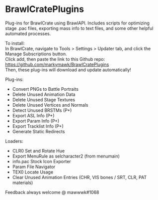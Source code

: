 # BrawlCratePlugins
Plug-ins for BrawlCrate using BrawlAPI. Includes scripts for optimizing stage .pac files, exporting mass info to text files, and some other helpful automated processes.

To install:  
In BrawlCrate, navigate to Tools > Settings > Updater tab, and click the Manage Subscriptions button.  
Click add, then paste the link to this Github repo: https://github.com/markymawk/BrawlCratePlugins  
Then, these plug-ins will download and update automatically!  

Plug-ins:
- Convert PNGs to Battle Portraits
- Delete Unused Animation Data
- Delete Unused Stage Textures
- Delete Unused Vertices and Normals
- Detect Unused BRSTMs (P+)
- Export ASL Info (P+)
- Export Param Info (P+)
- Export Tracklist Info (P+)
- Generate Static Redirects

Loaders:
- CLR0 Set and Rotate Hue
- Export MenuRule as selcharacter2 (from menumain)
- info.pac Stock Icon Exporter
- Param File Navigator
- TEX0 Locate Usage
- Clear Unused Animation Entries (CHR, VIS bones / SRT, CLR, PAT materials)

Feedback always welcome @ mawwwk#1068

